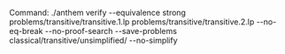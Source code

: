 Command: ./anthem verify --equivalence strong problems/transitive/transitive.1.lp problems/transitive/transitive.2.lp  --no-eq-break --no-proof-search --save-problems classical/transitive/unsimplified/ --no-simplify